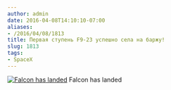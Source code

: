 ```yaml
---
author: admin
date: 2016-04-08T14:10:10-07:00
aliases:
- /2016/04/08/1813
title: Первая ступень F9-23 успешно села на баржу!
slug: 1813
tags:
- SpaceX
---
```


[![Falcon has landed](/2016/04/f9_23_landed.jpg)](/2016/04/f9_23_landed.jpg) Falcon has landed

<!--more-->

